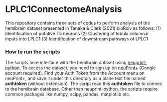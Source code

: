 # LPLC1ConnectomeAnalysis
This repository contains three sets of codes to perform analysis of the hemibrain dataset presented in Tanaka & Clark (2021) bioRxiv as follows:
(1) Identification of putative T5 neurons
(2) Clustering of lobula columnar inputs into LPLC1
(3) Identification of downstream pathways of LPLC1

### How to run the scripts
The scripts here interface with the hemibrain dataset using [neuprint-python](https://github.com/connectome-neuprint/neuprint-python).
To access the dataset, you need to sign up on [neuPrint+](https://neuprint.janelia.org/) (Google account required). Find your Auth Token from the Account menu on neuPrint+, and save it under this directory as a plane text file named **authtoken** (without extension). The script read this **authtoken** file to connec to the hemibrain database.
Other than neuprint-python, the scripts require common packages like numpy, scipy, pandas, matplotlib etc.

